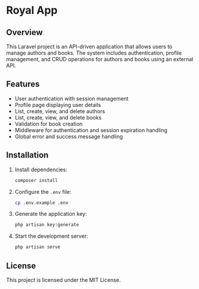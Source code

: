 # Royal App

## Overview

This Laravel project is an API-driven application that allows users to manage authors and books. The system includes authentication, profile management, and CRUD operations for authors and books using an external API.

## Features

- User authentication with session management
- Profile page displaying user details
- List, create, view, and delete authors
- List, create, view, and delete books
- Validation for book creation
- Middleware for authentication and session expiration handling
- Global error and success message handling

## Installation
1. Install dependencies:
   ```sh
   composer install
   ```
2. Configure the `.env` file:
   ```sh
   cp .env.example .env
   ```
3. Generate the application key:
   ```sh
   php artisan key:generate
   ```
4. Start the development server:
   ```sh
   php artisan serve
   ```
## License

This project is licensed under the MIT License.

